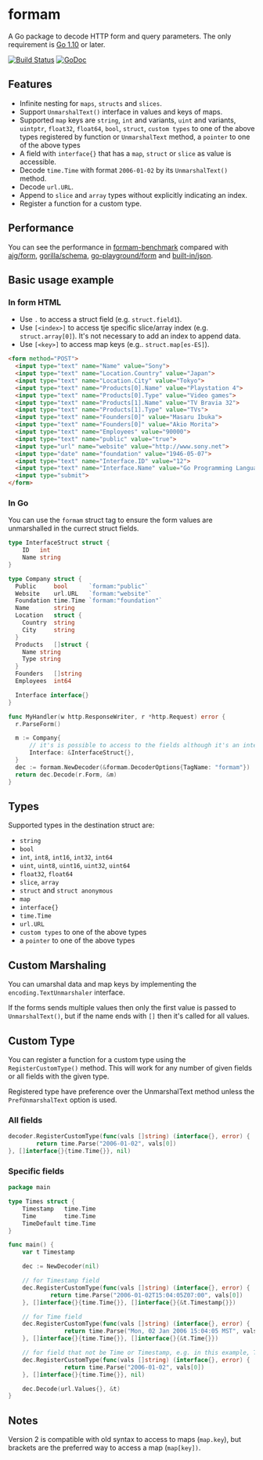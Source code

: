 formam
======

A Go package to decode HTTP form and query parameters.
The only requirement is [Go 1.10](http://golang.org/doc/go1.10) or later.

[![Build Status](https://travis-ci.org/monoculum/formam.png?branch=master)](https://travis-ci.org/monoculum/formam)
[![GoDoc](https://godoc.org/github.com/monoculum/formam?status.png)](https://godoc.org/github.com/monoculum/formam)

Features
--------

* Infinite nesting for `maps`, `structs` and `slices`.
* Support `UnmarshalText()` interface in values and keys of maps.
* Supported `map` keys are `string`, `int` and variants, `uint` and variants, `uintptr`, `float32`, `float64`, `bool`, `struct`, `custom types` to one of the above types registered by function or `UnmarshalText` method, a `pointer` to one of the above types
* A field with `interface{}` that has a `map`, `struct` or `slice` as value is accessible.
* Decode `time.Time` with format `2006-01-02` by its `UnmarshalText()` method.
* Decode `url.URL`.
* Append to `slice` and `array` types without explicitly indicating an index.
* Register a function for a custom type.

Performance
-----------

You can see the performance in [formam-benchmark](https://github.com/monoculum/formam-benchmark) compared with [ajg/form](https://github.com/ajg/form), [gorilla/schema](https://github.com/gorilla/schema), [go-playground/form](https://github.com/go-playground/form) and [built-in/json](http://golang.org/pkg/encoding/json/).

Basic usage example
-------------------

### In form HTML

- Use `.` to access a struct field (e.g. `struct.field1`).
- Use `[<index>]` to access tje specific slice/array index (e.g. `struct.array[0]`). It's not necessary to add an index to append data.
- Use `[<key>]` to access map keys (e.g.. `struct.map[es-ES]`).

```html
<form method="POST">
  <input type="text" name="Name" value="Sony">
  <input type="text" name="Location.Country" value="Japan">
  <input type="text" name="Location.City" value="Tokyo">
  <input type="text" name="Products[0].Name" value="Playstation 4">
  <input type="text" name="Products[0].Type" value="Video games">
  <input type="text" name="Products[1].Name" value="TV Bravia 32">
  <input type="text" name="Products[1].Type" value="TVs">
  <input type="text" name="Founders[0]" value="Masaru Ibuka">
  <input type="text" name="Founders[0]" value="Akio Morita">
  <input type="text" name="Employees" value="90000">
  <input type="text" name="public" value="true">
  <input type="url" name="website" value="http://www.sony.net">
  <input type="date" name="foundation" value="1946-05-07">
  <input type="text" name="Interface.ID" value="12">
  <input type="text" name="Interface.Name" value="Go Programming Language">
  <input type="submit">
</form>
```

### In Go

You can use the `formam` struct tag to ensure the form values are unmarshalled in the currect struct fields.

```go
type InterfaceStruct struct {
    ID   int
    Name string
}

type Company struct {
  Public     bool      `formam:"public"`
  Website    url.URL   `formam:"website"`
  Foundation time.Time `formam:"foundation"`
  Name       string
  Location   struct {
    Country  string
    City     string
  }
  Products   []struct {
    Name string
    Type string
  }
  Founders   []string
  Employees  int64

  Interface interface{}
}

func MyHandler(w http.ResponseWriter, r *http.Request) error {
  r.ParseForm()

  m := Company{
      // it's is possible to access to the fields although it's an interface field!
      Interface: &InterfaceStruct{},
  }
  dec := formam.NewDecoder(&formam.DecoderOptions{TagName: "formam"})
  return dec.Decode(r.Form, &m)
}
```

Types
-----

Supported types in the destination struct are:

* `string`
* `bool`
* `int`, `int8`, `int16`, `int32`, `int64`
* `uint`, `uint8`, `uint16`, `uint32`, `uint64`
* `float32`, `float64`
* `slice`, `array`
* `struct` and `struct anonymous`
* `map`
* `interface{}`
* `time.Time`
* `url.URL`
* `custom types` to one of the above types
* a `pointer` to one of the above types

Custom Marshaling
-----------------

You can umarshal data and map keys by implementing the `encoding.TextUnmarshaler` interface. 

If the forms sends multiple values then only the first value is passed to `UnmarshalText()`, but if the name ends with `[]` then it's called for all values.


Custom Type
-----------

You can register a function for a custom type using the `RegisterCustomType()` method. This will work for any number of given fields or all fields with the given type.

Registered type have preference over the UnmarshalText method unless the `PrefUnmarshalText` option is used.

### All fields

```go
decoder.RegisterCustomType(func(vals []string) (interface{}, error) {
        return time.Parse("2006-01-02", vals[0])
}, []interface{}{time.Time{}}, nil)
```

### Specific fields

```go
package main

type Times struct {
    Timestamp   time.Time
    Time        time.Time
    TimeDefault time.Time
}

func main() {
    var t Timestamp

    dec := NewDecoder(nil)

    // for Timestamp field
    dec.RegisterCustomType(func(vals []string) (interface{}, error) {
            return time.Parse("2006-01-02T15:04:05Z07:00", vals[0])
    }, []interface{}{time.Time{}}, []interface{}{&t.Timestamp{}}) 

    // for Time field
    dec.RegisterCustomType(func(vals []string) (interface{}, error) {
                return time.Parse("Mon, 02 Jan 2006 15:04:05 MST", vals[0])
    }, []interface{}{time.Time{}}, []interface{}{&t.Time{}}) 

    // for field that not be Time or Timestamp, e.g. in this example, TimeDefault.
    dec.RegisterCustomType(func(vals []string) (interface{}, error) {
                return time.Parse("2006-01-02", vals[0])
    }, []interface{}{time.Time{}}, nil)

    dec.Decode(url.Values{}, &t)
}
```

Notes
-----

Version 2 is compatible with old syntax to access to maps (`map.key`), but brackets are the preferred way to access a map (`map[key])`.
